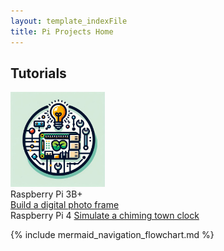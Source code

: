 ```yaml
---
layout: template_indexFile
title: Pi Projects Home
---
```


## Tutorials

<div class="grid-container">
  <div class="item1"><img src = "images/logo.png"  width="30%" /></div>
  <div>Raspberry Pi 3B+ <br/><a href = "topics/photo_frame.html">Build a digital photo frame</a></div>
  <div>Raspberry Pi 4 <a href = "topics/clock_chime.html">Simulate a chiming town clock</a></div>
</div>

{% include mermaid_navigation_flowchart.md %}